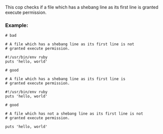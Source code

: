 This cop checks if a file which has a shebang line as
its first line is granted execute permission.

### Example:
    # bad

    # A file which has a shebang line as its first line is not
    # granted execute permission.

    #!/usr/bin/env ruby
    puts 'hello, world'

    # good

    # A file which has a shebang line as its first line is
    # granted execute permission.

    #!/usr/bin/env ruby
    puts 'hello, world'

    # good

    # A file which has not a shebang line as its first line is not
    # granted execute permission.

    puts 'hello, world'

